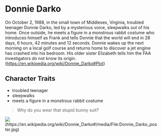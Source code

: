 # Donnie Darko
On October 2, 1988, in the small town of Middlesex, Virginia, troubled teenager Donnie Darko, led by a mysterious voice, sleepwalks out of his home. Once outside, he meets a figure in a monstrous rabbit costume who introduces himself as Frank and tells Donnie that the world will end in 28 days, 6 hours, 42 minutes and 12 seconds. Donnie wakes up the next morning on a local golf course and returns home to discover a jet engine has crashed into his bedroom. His older sister Elizabeth tells him the FAA investigators do not know its origin. (https://en.wikipedia.org/wiki/Donnie_Darko#Plot)
## Character Traits
* troubled teenager
* sleepwalks
* meets a figure in a monstrous rabbit costume

> Why do you wear that stupid bunny suit?

<img src="https://en.wikipedia.org/wiki/Donnie_Darko#/media/File:Donnie_Darko_poster.jpg"/>
(https://en.wikipedia.org/wiki/Donnie_Darko#/media/File:Donnie_Darko_poster.jpg)


